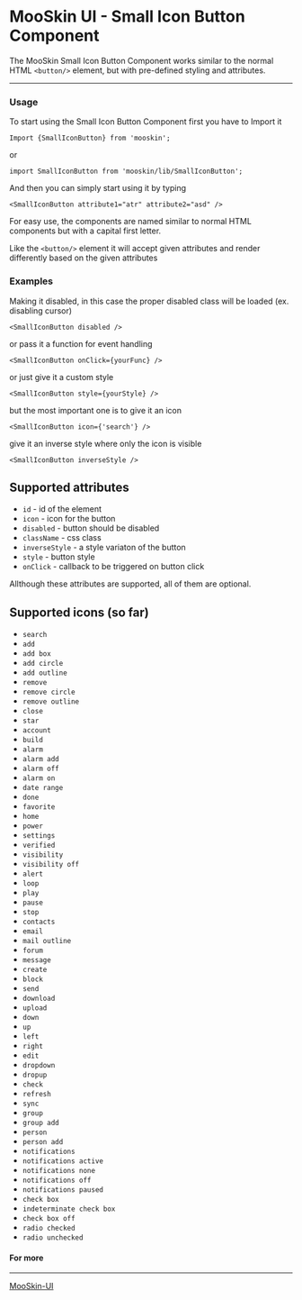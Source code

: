 # MooSkin UI - Small Icon Button Component

The MooSkin Small Icon Button Component works similar to the normal HTML `<button/>` element, but with pre-defined styling and attributes.

___

### Usage

To start using the Small Icon Button Component first you have to Import it

```
Import {SmallIconButton} from 'mooskin';
```
or
```
import SmallIconButton from 'mooskin/lib/SmallIconButton';
```

And then you can simply start using it by typing

```
<SmallIconButton attribute1="atr" attribute2="asd" />
```

For easy use, the components are named similar to normal HTML components but with a capital first letter.

Like the `<button/>` element it will accept given attributes and render differently based on the given attributes

### Examples


Making it disabled, in this case the proper disabled class will be loaded (ex. disabling cursor)

```
<SmallIconButton disabled />
```

or pass it a function for event handling

```
<SmallIconButton onClick={yourFunc} />
```

or just give it a custom style

```
<SmallIconButton style={yourStyle} />
```

but the most important one is to give it an icon

```
<SmallIconButton icon={'search'} />
```

give it an inverse style where only the icon is visible

```
<SmallIconButton inverseStyle />
```

## Supported attributes

* `id` - id of the element
* `icon` - icon for the button
* `disabled` - button should be disabled
* `className` - css class
* `inverseStyle` - a style variaton of the button 
* `style` - button style
* `onClick` - callback to be triggered on button click

Allthough these attributes are supported, all of them are optional.

## Supported icons (so far)

* `search`
* `add`
* `add box`
* `add circle`
* `add outline`
* `remove`
* `remove circle`
* `remove outline`
* `close`
* `star`
* `account`
* `build`
* `alarm`
* `alarm add`
* `alarm off`
* `alarm on`
* `date range`
* `done`
* `favorite`
* `home`
* `power`
* `settings`
* `verified`
* `visibility`
* `visibility off`
* `alert`
* `loop`
* `play`
* `pause`
* `stop`
* `contacts`
* `email`
* `mail outline`
* `forum`
* `message`
* `create`
* `block`
* `send`
* `download`
* `upload`
* `down`
* `up`
* `left`
* `right`
* `edit`
* `dropdown`
* `dropup`
* `check`
* `refresh`
* `sync`
* `group`
* `group add`
* `person`
* `person add`
* `notifications`
* `notifications active`
* `notifications none`
* `notifications off`
* `notifications paused`
* `check box`
* `indeterminate check box`
* `check box off`
* `radio checked`
* `radio unchecked`

#### For more

___

[MooSkin-UI](https://github.com/moosend/mooskin-ui)